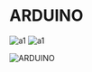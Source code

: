 # ARDUINO 


![a1](https://user-images.githubusercontent.com/73429989/97110067-159bc880-16fd-11eb-9af5-e627924495cc.png)   ![a1](https://user-images.githubusercontent.com/73429989/97110102-5267bf80-16fd-11eb-8cae-71441edc7db5.png)




![ARDUINO](https://user-images.githubusercontent.com/73429989/97109973-6f4fc300-16fc-11eb-8c8d-f7ea94e8618f.jpg)
